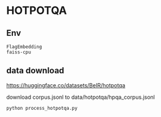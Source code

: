 # HOTPOTQA

## Env

```
FlagEmbedding
faiss-cpu
```

## data download

https://huggingface.co/datasets/BeIR/hotpotqa

download corpus.jsonl to data/hotpotqa/hpqa_corpus.jsonl

```python
python process_hotpotqa.py
```